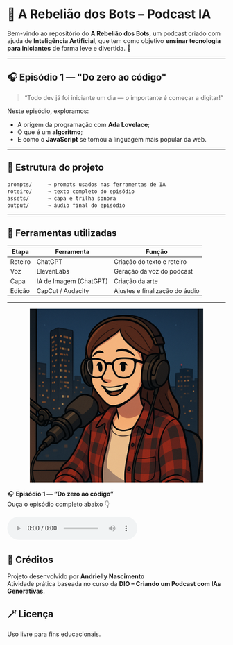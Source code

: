 # 🤖 A Rebelião dos Bots – Podcast IA

Bem-vindo ao repositório do **A Rebelião dos Bots**, um podcast criado com ajuda de **Inteligência Artificial**, que tem como objetivo **ensinar tecnologia para iniciantes** de forma leve e divertida. 🚀

---

## 🎧 Episódio 1 — "Do zero ao código"

> “Todo dev já foi iniciante um dia — o importante é começar a digitar!”

Neste episódio, exploramos:
- A origem da programação com **Ada Lovelace**;
- O que é um **algoritmo**;
- E como o **JavaScript** se tornou a linguagem mais popular da web.

---

## 🧩 Estrutura do projeto

```
prompts/     → prompts usados nas ferramentas de IA  
roteiro/     → texto completo do episódio  
assets/      → capa e trilha sonora  
output/      → áudio final do episódio  
```

---

## 🧠 Ferramentas utilizadas

| Etapa | Ferramenta | Função |
|-------|-------------|--------|
| Roteiro | ChatGPT | Criação do texto e roteiro |
| Voz | ElevenLabs | Geração da voz do podcast |
| Capa | IA de Imagem (ChatGPT) | Criação da arte |
| Edição | CapCut / Audacity | Ajustes e finalização do áudio |

---

<p align="center">
  <img src="assets/capa_episodio1.png" alt="Capa do podcast A Rebelião dos Bots" width="400px">
</p>

🎧 **Episódio 1 — “Do zero ao código”**  
Ouça o episódio completo abaixo 👇  

<audio controls>
  <source src="output/episodio1_audio_final.mp3" type="audio/mpeg">
</audio>

## 📜 Créditos
Projeto desenvolvido por **Andrielly Nascimento**  
Atividade prática baseada no curso da **DIO – Criando um Podcast com IAs Generativas**.

## 🪄 Licença
Uso livre para fins educacionais.
